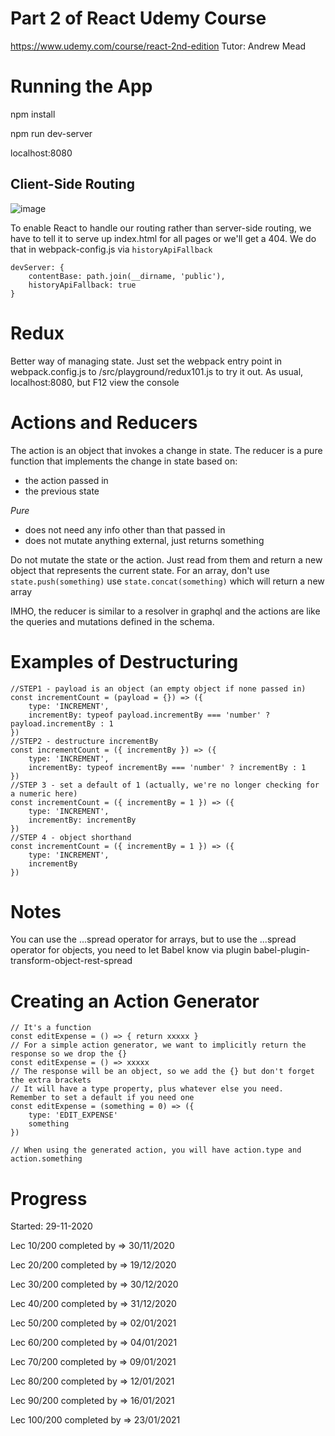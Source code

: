 # Part 2 of React Udemy Course
https://www.udemy.com/course/react-2nd-edition
Tutor: Andrew Mead

# Running the App
npm install

npm run dev-server

localhost:8080

## Client-Side Routing
![image](https://user-images.githubusercontent.com/20191662/104244536-8039e600-545a-11eb-831f-6329bf53e7cb.png)

To enable React to handle our routing rather than server-side routing, we have to tell it to serve up index.html for all pages or we'll get a 404.
We do that in webpack-config.js via `historyApiFallback`
```
devServer: {
    contentBase: path.join(__dirname, 'public'),
    historyApiFallback: true
}
```
# Redux
Better way of managing state.  Just set the webpack entry point in webpack.config.js to /src/playground/redux101.js to try it out.
As usual, localhost:8080, but F12 view the console

# Actions and Reducers
The action is an object that invokes a change in state.
The reducer is a pure function that implements the change in state based on:
- the action passed in
- the previous state

*Pure*
- does not need any info other than that passed in
- does not mutate anything external, just returns something

Do not mutate the state or the action.  Just read from them and return a new object that represents the current state.
For an array, don't use `state.push(something)` use `state.concat(something)` which will return a new array

IMHO, the reducer is similar to a resolver in graphql and the actions are like the queries and mutations defined in the schema.

# Examples of Destructuring

```$xslt
//STEP1 - payload is an object (an empty object if none passed in)
const incrementCount = (payload = {}) => ({
    type: 'INCREMENT',
    incrementBy: typeof payload.incrementBy === 'number' ? payload.incrementBy : 1
})
//STEP2 - destructure incrementBy
const incrementCount = ({ incrementBy }) => ({
    type: 'INCREMENT',
    incrementBy: typeof incrementBy === 'number' ? incrementBy : 1
})
//STEP 3 - set a default of 1 (actually, we're no longer checking for a numeric here)
const incrementCount = ({ incrementBy = 1 }) => ({
    type: 'INCREMENT',
    incrementBy: incrementBy
})
//STEP 4 - object shorthand
const incrementCount = ({ incrementBy = 1 }) => ({
    type: 'INCREMENT',
    incrementBy
})
```
# Notes
You can use the ...spread operator for arrays, but to use the ...spread operator for objects, you need to let Babel know via plugin babel-plugin-transform-object-rest-spread

# Creating an Action Generator
```$xslt
// It's a function
const editExpense = () => { return xxxxx }
// For a simple action generator, we want to implicitly return the response so we drop the {}
const editExpense = () => xxxxx
// The response will be an object, so we add the {} but don't forget the extra brackets
// It will have a type property, plus whatever else you need.  Remember to set a default if you need one
const editExpense = (something = 0) => ({
    type: 'EDIT_EXPENSE'
    something
})

// When using the generated action, you will have action.type and action.something
```

# Progress
Started:  29-11-2020

Lec 10/200 completed by => 30/11/2020

Lec 20/200 completed by => 19/12/2020

Lec 30/200 completed by => 30/12/2020

Lec 40/200 completed by => 31/12/2020

Lec 50/200 completed by => 02/01/2021

Lec 60/200 completed by => 04/01/2021

Lec 70/200 completed by => 09/01/2021

Lec 80/200 completed by => 12/01/2021

Lec 90/200 completed by => 16/01/2021

Lec 100/200 completed by => 23/01/2021
